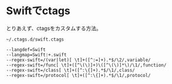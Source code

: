 # Swiftでctags

とりあえず、ctagsをカスタムする方法。

`~/.ctags.d/swift.ctags`

```text
--langdef=Swift 
--langmap=Swift:+.swift 
--regex-swift=/(var|let)[ \t]+([^:=]+).*$/\2/,variable/ 
--regex-swift=/func[ \t]+([^\(\)]+)\([^\(\)]*\)/\1/,function/ 
--regex-swift=/class[ \t]+([^:\{]+).*$/\1/,class/ 
--regex-swift=/protocol[ \t]+([^:\{]+).*$/\1/,protocol/
```

